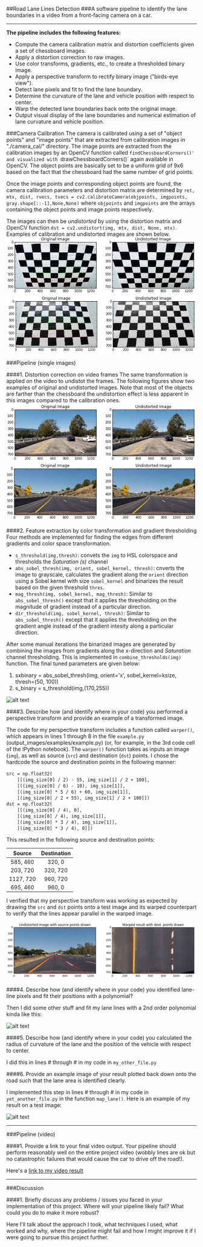 ##Road Lane Lines Detection
###A software pipeline to identify the lane boundaries in a video from a front-facing camera on a car.

---

**The pipeline includes the following features:**

* Compute the camera calibration matrix and distortion coefficients given a set of chessboard images.
* Apply a distortion correction to raw images.
* Use color transforms, gradients, etc., to create a thresholded binary image.
* Apply a perspective transform to rectify binary image ("birds-eye view").
* Detect lane pixels and fit to find the lane boundary.
* Determine the curvature of the lane and vehicle position with respect to center.
* Warp the detected lane boundaries back onto the original image.
* Output visual display of the lane boundaries and numerical estimation of lane curvature and vehicle position.

[//]: # (Image References)

[image1]: ./examples/undistort_output.png "Undistorted"
[image2]: ./test_images/test1.jpg "Road Transformed"
[image3]: ./examples/binary_combo_example.jpg "Binary Example"
[image4]: ./examples/warped_straight_lines.jpg "Warp Example"
[image5]: ./examples/color_fit_lines.jpg "Fit Visual"
[image6]: ./examples/example_output.jpg "Output"
[video1]: ./project_video.mp4 "Video"
[image7]: ./output_images/calibration2.jpg "Undistorted"
[image8]: ./output_images/calibration3.jpg "Undistorted"
[image9]: ./output_images/test1.jpg "Undistorted"
[image10]: ./output_images/test2.jpg "Undistorted"


###Camera Calibration
The camera is calibrated using a set of "object points" and "image points" that are extracted from calibration images in "./camera_cal/" directory. The image points are extracted from the calibration images by an OpenCV function called `findChessboardCorners()' and visualized with `drawChessboardCorners()` again available in OpenCV. The object points are basically set to be a uniform grid of 9x6 based on the fact that the chessboard had the same number of grid points.

Once the image points and corresponding object points are found, the  camera calibration parameters and distortion matrix are determined by `ret, mtx, dist, rvecs, tvecs = cv2.calibrateCamera(objpoints, imgpoints, gray.shape[::-1],None,None)` where `objpoints` and `imgpoints` are the arrays containing the object points and image points respectively.

The images can then be *undistorted*  by using the distortion matrix and OpenCV function `dst = cv2.undistort(img, mtx, dist, None, mtx)`. Examples of calibration and undistorted images are shown below.
![alt text][image7]
![alt text][image8]

 ###Pipeline (single images)
 
 ####1. Distortion correction on video frames
 The same transformation is applied on the video to undistot the frames. The following figures show two examples of original and undistorted images. Note that most of the objects are farther than the chessboard the undistortion effect is less apparent in this images compared to the calibration ones.
![alt text][image9]
![alt text][image10]




####2. Feature extraction by  color transformation and gradient thresholding
Four methods are implemented for finding the edges from different gradients and color space transformation.

* `s_threshold(img,thresh)`: convets the `img` to HSL colorspace and thresholds the *Saturation (s)* channel
* `abs_sobel_thresh(img, orient, sobel_kernel, thresh)`: cnverts the image to grayscale, calculates the gradient along the `orient` direction using a Sobel kernel with size `sobel_kernel` and binarizes the result based on the given threshold `thres`.
* `mag_thresh(img, sobel_kernel, mag_thresh)`: Similar to `abs_sobel_thresh()` except that it applies the thresholding on the magnitude of gradient instead of a particular direction.
* `dir_threshold(img, sobel_kernel, thresh)`: Similar to `abs_sobel_thresh()` except that it applies the thresholding on the gradient angle instead of the gradient intesity along a particular direction.

After some manual iterations the binarized images are generated by combining the images from gradients along the x-direction and *Saturation* channel thresholding. This is implemented in `combine_thresholds(img)` function. 
The final tuned parameters are given below:

1. sxbinary = abs_sobel_thresh(img, orient='x', sobel_kernel=ksize, thresh=(50, 100))
2. s_binary = s_threshold(img,(170,255))


![alt text][image3]

####3. Describe how (and identify where in your code) you performed a perspective transform and provide an example of a transformed image.

The code for my perspective transform includes a function called `warper()`, which appears in lines 1 through 8 in the file `example.py` (output_images/examples/example.py) (or, for example, in the 3rd code cell of the IPython notebook).  The `warper()` function takes as inputs an image (`img`), as well as source (`src`) and destination (`dst`) points.  I chose the hardcode the source and destination points in the following manner:

```
src = np.float32(
    [[(img_size[0] / 2) - 55, img_size[1] / 2 + 100],
    [((img_size[0] / 6) - 10), img_size[1]],
    [(img_size[0] * 5 / 6) + 60, img_size[1]],
    [(img_size[0] / 2 + 55), img_size[1] / 2 + 100]])
dst = np.float32(
    [[(img_size[0] / 4), 0],
    [(img_size[0] / 4), img_size[1]],
    [(img_size[0] * 3 / 4), img_size[1]],
    [(img_size[0] * 3 / 4), 0]])

```
This resulted in the following source and destination points:

| Source        | Destination   | 
|:-------------:|:-------------:| 
| 585, 460      | 320, 0        | 
| 203, 720      | 320, 720      |
| 1127, 720     | 960, 720      |
| 695, 460      | 960, 0        |

I verified that my perspective transform was working as expected by drawing the `src` and `dst` points onto a test image and its warped counterpart to verify that the lines appear parallel in the warped image.

![alt text][image4]

####4. Describe how (and identify where in your code) you identified lane-line pixels and fit their positions with a polynomial?

Then I did some other stuff and fit my lane lines with a 2nd order polynomial kinda like this:

![alt text][image5]

####5. Describe how (and identify where in your code) you calculated the radius of curvature of the lane and the position of the vehicle with respect to center.

I did this in lines # through # in my code in `my_other_file.py`

####6. Provide an example image of your result plotted back down onto the road such that the lane area is identified clearly.

I implemented this step in lines # through # in my code in `yet_another_file.py` in the function `map_lane()`.  Here is an example of my result on a test image:

![alt text][image6]

---

###Pipeline (video)

####1. Provide a link to your final video output.  Your pipeline should perform reasonably well on the entire project video (wobbly lines are ok but no catastrophic failures that would cause the car to drive off the road!).

Here's a [link to my video result](./project_video.mp4)

---

###Discussion

####1. Briefly discuss any problems / issues you faced in your implementation of this project.  Where will your pipeline likely fail?  What could you do to make it more robust?

Here I'll talk about the approach I took, what techniques I used, what worked and why, where the pipeline might fail and how I might improve it if I were going to pursue this project further.  

